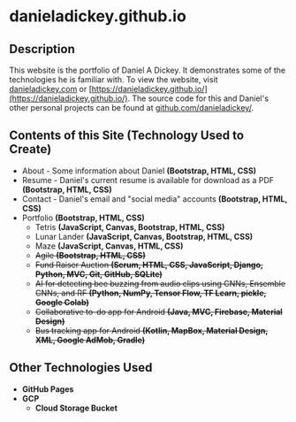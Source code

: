 # danieladickey.github.io


## Description

This website is the portfolio of Daniel A Dickey. It demonstrates some of the technologies he is familiar with. To view the website, visit
[danieladickey.com](https://danieladickey.com/) or [https://danieladickey.github.io/](https://danieladickey.github.io/). The source code for 
this and Daniel's other personal projects can be found at [github.com/danieladickey/](https://github.com/danieladickey/).


## Contents of this Site **(Technology Used to Create)**

- About - Some information about Daniel **(Bootstrap, HTML, CSS)**
- Resume - Daniel's current resume is available for download as a PDF **(Bootstrap, HTML, CSS)**
- Contact - Daniel's email and "social media" accounts **(Bootstrap, HTML, CSS)**
- Portfolio **(Bootstrap, HTML, CSS)**
    - Tetris **(JavaScript, Canvas, Bootstrap, HTML, CSS)**
    - Lunar Lander **(JavaScript, Canvas, Bootstrap, HTML, CSS)**
    - Maze **(JavaScript, Canvas, HTML, CSS)**
    - ~~Agile **(Bootstrap, HTML, CSS)**~~
    - ~~Fund Raiser Auction **(Scrum, HTML, CSS, JavaScript, Django, Python, MVC, Git, GitHub, SQLite)**~~
    - ~~AI for detecting bee buzzing from audio clips using CNNs, Ensemble CNNs, and RF **(Python, NumPy, Tensor Flow, TF Learn, pickle, Google Colab)**~~
    - ~~Collaborative to-do app for Android **(Java, MVC, Firebase, Material Design)**~~
    - ~~Bus tracking app for Android **(Kotlin, MapBox, Material Design, XML, Google AdMob, Gradle)**~~


## Other Technologies Used
- **GitHub Pages**
- **GCP**
    - **Cloud Storage Bucket**